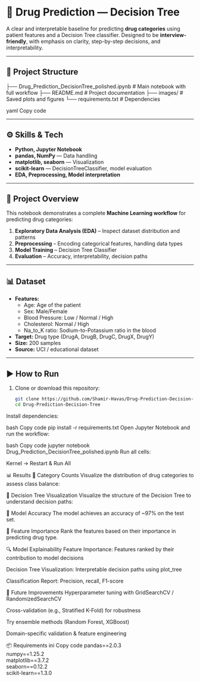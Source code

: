 # 💊 Drug Prediction — Decision Tree  

A clear and interpretable baseline for predicting **drug categories** using patient features and a Decision Tree classifier. Designed to be **interview-friendly**, with emphasis on clarity, step-by-step decisions, and interpretability.  

---

## 📂 Project Structure  

├── Drug_Prediction_DecisionTree_polished.ipynb # Main notebook with full workflow
├── README.md # Project documentation
├── images/ # Saved plots and figures
└── requirements.txt # Dependencies

yaml
Copy code

---

## ⚙️ Skills & Tech  

- **Python, Jupyter Notebook**  
- **pandas, NumPy** — Data handling  
- **matplotlib, seaborn** — Visualization  
- **scikit-learn** — DecisionTreeClassifier, model evaluation  
- **EDA, Preprocessing, Model interpretation**  

---

## 📝 Project Overview  

This notebook demonstrates a complete **Machine Learning workflow** for predicting drug categories:  

1. **Exploratory Data Analysis (EDA)** – Inspect dataset distribution and patterns  
2. **Preprocessing** – Encoding categorical features, handling data types  
3. **Model Training** – Decision Tree Classifier  
4. **Evaluation** – Accuracy, interpretability, decision paths  

---

## 📊 Dataset  

- **Features:**  
  - Age: Age of the patient  
  - Sex: Male/Female  
  - Blood Pressure: Low / Normal / High  
  - Cholesterol: Normal / High  
  - Na_to_K ratio: Sodium-to-Potassium ratio in the blood  
- **Target:** Drug type (DrugA, DrugB, DrugC, DrugX, DrugY)  
- **Size:** 200 samples  
- **Source:** UCI / educational dataset  

---

## ▶️ How to Run  

1. Clone or download this repository:  
   ```bash
   git clone https://github.com/Shamir-Havas/Drug-Prediction-Decision-Tree.git
   cd Drug-Prediction-Decision-Tree
Install dependencies:

bash
Copy code
pip install -r requirements.txt
Open Jupyter Notebook and run the workflow:

bash
Copy code
jupyter notebook Drug_Prediction_DecisionTree_polished.ipynb
Run all cells:

Kernel → Restart & Run All

📊 Results
🔹 Category Counts
Visualize the distribution of drug categories to assess class balance:

🔹 Decision Tree Visualization
Visualize the structure of the Decision Tree to understand decision paths:

🔹 Model Accuracy
The model achieves an accuracy of ~97% on the test set.

🔹 Feature Importance
Rank the features based on their importance in predicting drug type.

🔍 Model Explainability
Feature Importance: Features ranked by their contribution to model decisions

Decision Tree Visualization: Interpretable decision paths using plot_tree

Classification Report: Precision, recall, F1-score

🚀 Future Improvements
Hyperparameter tuning with GridSearchCV / RandomizedSearchCV

Cross-validation (e.g., Stratified K-Fold) for robustness

Try ensemble methods (Random Forest, XGBoost)

Domain-specific validation & feature engineering

📦 Requirements
ini
Copy code
pandas==2.0.3  
numpy==1.25.2  
matplotlib==3.7.2  
seaborn==0.12.2  
scikit-learn==1.3.0  
